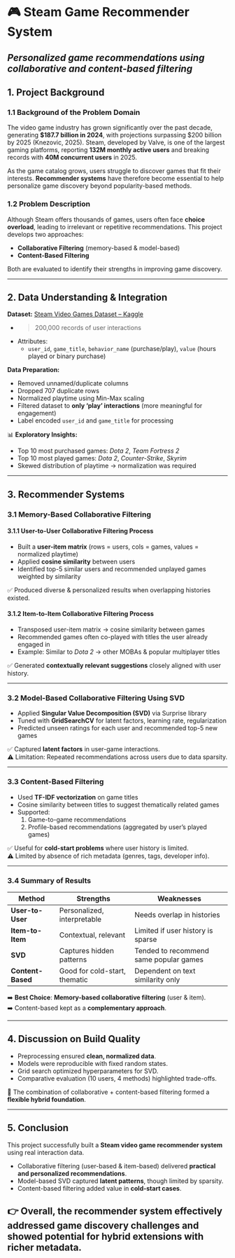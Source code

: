 # 🎮 Steam Game Recommender System  
*Personalized game recommendations using collaborative and content-based filtering*  
---

## 1. Project Background  

### 1.1 Background of the Problem Domain  
The video game industry has grown significantly over the past decade, generating **$187.7 billion in 2024**, with projections surpassing $200 billion by 2025 (Knezovic, 2025). Steam, developed by Valve, is one of the largest gaming platforms, reporting **132M monthly active users** and breaking records with **40M concurrent users** in 2025.  

As the game catalog grows, users struggle to discover games that fit their interests. **Recommender systems** have therefore become essential to help personalize game discovery beyond popularity-based methods.  

### 1.2 Problem Description  
Although Steam offers thousands of games, users often face **choice overload**, leading to irrelevant or repetitive recommendations. This project develops two approaches:  

- **Collaborative Filtering** (memory-based & model-based)  
- **Content-Based Filtering**  

Both are evaluated to identify their strengths in improving game discovery.  

---

## 2. Data Understanding & Integration  

**Dataset:** [Steam Video Games Dataset – Kaggle](https://www.kaggle.com/)  
- >200,000 records of user interactions  
- Attributes:  
  - `user_id`, `game_title`, `behavior_name` (purchase/play), `value` (hours played or binary purchase)  

**Data Preparation:**  
- Removed unnamed/duplicate columns  
- Dropped 707 duplicate rows  
- Normalized playtime using Min-Max scaling  
- Filtered dataset to **only ‘play’ interactions** (more meaningful for engagement)  
- Label encoded `user_id` and `game_title` for processing  

📊 **Exploratory Insights:**  
- Top 10 most purchased games: *Dota 2*, *Team Fortress 2*  
- Top 10 most played games: *Dota 2*, *Counter-Strike*, *Skyrim*  
- Skewed distribution of playtime → normalization was required  

---

## 3. Recommender Systems  

### 3.1 Memory-Based Collaborative Filtering  

#### 3.1.1 User-to-User Collaborative Filtering Process  
- Built a **user-item matrix** (rows = users, cols = games, values = normalized playtime)  
- Applied **cosine similarity** between users  
- Identified top-5 similar users and recommended unplayed games weighted by similarity  

✅ Produced diverse & personalized results when overlapping histories existed.  

#### 3.1.2 Item-to-Item Collaborative Filtering Process  
- Transposed user-item matrix → cosine similarity between games  
- Recommended games often co-played with titles the user already engaged in  
- Example: Similar to *Dota 2* → other MOBAs & popular multiplayer titles  

✅ Generated **contextually relevant suggestions** closely aligned with user history.  

---

### 3.2 Model-Based Collaborative Filtering Using SVD  
- Applied **Singular Value Decomposition (SVD)** via Surprise library  
- Tuned with **GridSearchCV** for latent factors, learning rate, regularization  
- Predicted unseen ratings for each user and recommended top-5 new games  

✅ Captured **latent factors** in user-game interactions.  
⚠️ Limitation: Repeated recommendations across users due to data sparsity.  

---

### 3.3 Content-Based Filtering  
- Used **TF-IDF vectorization** on game titles  
- Cosine similarity between titles to suggest thematically related games  
- Supported:  
  1. Game-to-game recommendations  
  2. Profile-based recommendations (aggregated by user’s played games)  

✅ Useful for **cold-start problems** where user history is limited.  
⚠️ Limited by absence of rich metadata (genres, tags, developer info).  

---

### 3.4 Summary of Results  
| Method | Strengths | Weaknesses |  
|--------|-----------|------------|  
| **User-to-User** | Personalized, interpretable | Needs overlap in histories |  
| **Item-to-Item** | Contextual, relevant | Limited if user history is sparse |  
| **SVD** | Captures hidden patterns | Tended to recommend same popular games |  
| **Content-Based** | Good for cold-start, thematic | Dependent on text similarity only |  

➡️ **Best Choice**: **Memory-based collaborative filtering** (user & item).  
➡️ Content-based kept as a **complementary approach**.  

---

## 4. Discussion on Build Quality  
- Preprocessing ensured **clean, normalized data**.  
- Models were reproducible with fixed random states.  
- Grid search optimized hyperparameters for SVD.  
- Comparative evaluation (10 users, 4 methods) highlighted trade-offs.  

📌 The combination of collaborative + content-based filtering formed a **flexible hybrid foundation**.  

---

## 5. Conclusion  
This project successfully built a **Steam video game recommender system** using real interaction data.  

- Collaborative filtering (user-based & item-based) delivered **practical and personalized recommendations**.  
- Model-based SVD captured **latent patterns**, though limited by sparsity.  
- Content-based filtering added value in **cold-start cases**.  

👉 Overall, the recommender system effectively addressed game discovery challenges and showed potential for **hybrid extensions** with richer metadata.  
---
